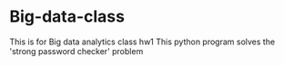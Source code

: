 # Big-data-class
This is for Big data analytics class hw1
This python program solves the 'strong password checker' problem
